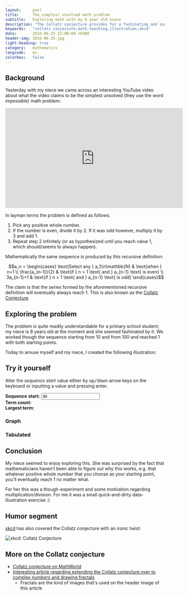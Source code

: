 ```yaml
---
layout:     post
title:      The simplest unsolved math problem
subtitle:   Exploring math with my 8 year old niece
description: "The Collatz conjecture provides for a fashinating and surprising mathematical exercise for primary school students and nevertheless is yet unsolved by professional mathematicians. Article contains an interactive illustration."
keywords:   "collatz conjecture,math,teaching,illustration,xkcd"
date:       2016-06-25 22:00:00 +0300
header-img: 2016-06-25.jpg
light-heading: true
category:   mathematics
langcode:   en
colorbox:   false
---
```


<script type="text/javascript" async="async"
  src="//cdn.mathjax.org/mathjax/latest/MathJax.js?config=TeX-MML-AM_CHTML">
</script>

## Background

Yesterday with my niece we came across an interesting YouTube video about what the video claims to be the simplest unsolved (they use the word <em>impossible</em>) math problem:

<iframe width="560" height="315" src="https://www.youtube.com/embed/m4CjXk_b8zo" frameborder="0" allowfullscreen></iframe>

In layman terms the problem is defined as follows:

1. Pick any positive whole number.
2. If the number is even, divide it by 2. If it was odd however, multiply it by 3 and add 1.
3. Repeat step 2 infinitely (or as hypothesized until you reach value 1, which should/seems to always happen).

Mathematically the same sequence is produced by this recursive definition:

$$a_n = \begin{cases}
  \text{Select any } a_1\in\mathbb{N} & \text{when } n=1 \\
  \frac{a_{n-1}}{2} & \text{if } n > 1 \text{ and } a_{n-1} \text{ is even} \\
  3a_{n-1}+1  & \text{if } n > 1 \text{ and } a_{n-1} \text{ is odd}
\end{cases}$$

The claim is that the series formed by the aforementioned recursive definition will eventually always reach 1. This is also known as the [Collatz Conjecture](https://en.wikipedia.org/wiki/Collatz_conjecture).

## Exploring the problem

The problem is quite readily understandable for a primary school student; my niece is 8 years old at the moment and she seemed fashinated by it. We worked though the sequence starting from 10 and from 100 and reached 1 with both starting points.

Today to amuse myself and my niece, I created the following illustration:

<script type="text/javascript" src="https://www.gstatic.com/charts/loader.js"></script>
<script type="text/javascript">
  function generateList(start) {
    sequence = [];
    current = start;
    index = 1
    sequence.push([index, current]);
    while (current > 1) {
      if ( current%2 == 0 ) {
        current /= 2;
      } else {
        current = current*3 + 1;
      }
      sequence.push([++index, current]);
    }
    return sequence;
  }

  // using classic linecharts: https://developers.google.com/chart/interactive/docs/gallery/linechart
  google.charts.load('current', {'packages':['controls', 'corechart', 'table']});
  google.charts.setOnLoadCallback(drawChart);

  function drawChart() {
    var start = document.getElementById('startValue') ? parseInt(document.getElementById('startValue').value) : 100;
    var data = new google.visualization.DataTable();
    data.addColumn('number', 'Sequence term index');
    data.addColumn('number', 'Values (y-axis) per index (x-axis)');

    data.addRows( generateList(start) );

    // https://developers.google.com/chart/interactive/docs/gallery/linechart#configuration-options
    var options = {
      legend: { position: 'none' },
      height: 400,
      hAxis: { title: 'Term index' },
      vAxis: { title: 'Collatz sequence value' },
    };

    // using classic linecharts: https://developers.google.com/chart/interactive/docs/gallery/linechart
    var chart = new google.visualization.LineChart(document.getElementById('linechart'));

    chart.draw(data, options);
    updateTableNumbers(sequence);
    updateDetails(sequence);
  }

  function updateTableNumbers(list) {
    var data = new google.visualization.DataTable();
    data.addColumn('number', 'Index (n)');
    data.addColumn('number', 'Values');
    data.addRows(list);

    var table = new google.visualization.Table(document.getElementById('numberlist'));
    table.draw(data);
  }

  function updateDetails(list) {
    var max = getMax(list);
    var count = list.length;
    document.getElementById('terms').innerHTML = count;
    document.getElementById('largest_member').innerHTML = max;
  }

  function getMax(list) {
    var max = Number.NEGATIVE_INFINITY;
    for ( var i=0; i<list.length; i++) {
      if ( list[i][1] > max ) {
        max = list[i][1];
      }
    }
    return max;
  }

  window.onresize = drawChart;
</script>

<div class="container">
  <div class="row">
    <div class="col-xs-12">
      <h2>Try it yourself</h2>
      <p>Alter the <em>sequence start</em> value either by <kbd>up/down</kbd> arrow keys on the keyboard or inputting a value and pressing enter.</p>
      <p>
        <strong>Sequence start:</strong> <input type="number" id="startValue" value="30" placeholder="Starting value" onchange="drawChart();"><br />
        <strong>Term count:</strong> <span id="terms"></span><br />
        <strong>Largest term:</strong> <span id="largest_member"></span>
      </p>
    </div>
  </div>
  <div class="row">
    <div class="col-xs-12 col-md-9">
      <h3>Graph</h3>
      <div id="linechart"></div>
    </div>
    <div class="col-xs-12 col-md-3">
      <h3>Tabulated</h3>
      <div id="numberlist"></div>
    </div>
  </div>
</div>

## Conclusion

My niece seemed to enjoy exploring this. She was surprised by the fact that mathematicians haven't been able to figure out why this works, e.g. that whatever positive whole number that you choose as your starting point, you'll eventually reach 1 no matter what.

For her this was a though-experiment and some motivation regarding multiplication/division. For me it was a small quick-and-dirty data-illustration exercise :)

## Humor segment

[xkcd](https://xkcd.com/710/) has also covered the Collatz conjecture with an ironic twist:

<img src="http://imgs.xkcd.com/comics/collatz_conjecture.png" alt="xkcd: Collatz Conjecture" title="The Strong Collatz Conjecture states that this holds for any set of obsessively-hand-applied rules." />

## More on the Collatz conjecture

- [Collatz conjecture on MathWorld](http://mathworld.wolfram.com/CollatzProblem.html)
- [Interesting article regarding extending the Collatz conjecture over to complex numbers and drawing fractals](http://yozh.org/2012/01/12/the_collatz_fractal/)
  - Fractals are the kind of images that's used on the header image of this article